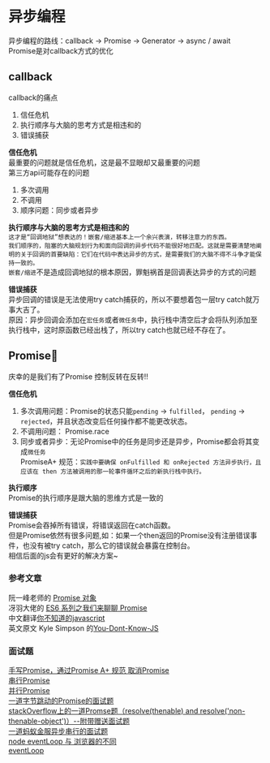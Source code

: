 # 异步编程
异步编程的路线：callback -> Promise -> Generator -> async / await  
Promise是对callback方式的优化

## callback  
callback的痛点  
1. 信任危机  
2. 执行顺序与大脑的思考方式是相违和的  
3. 错误捕获  

__信任危机__  
最重要的问题就是信任危机，这是最不显眼却又最重要的问题  
第三方api可能存在的问题
1. 多次调用
2. 不调用
3. 顺序问题：同步或者异步

__执行顺序与大脑的思考方式是相违和的__  
`这才是“回调地狱”想表达的！嵌套/缩进基本上一个余兴表演，转移注意力的东西。`  
`我们顺序的，阻塞的大脑规划行为和面向回调的异步代码不能很好地匹配。这就是需要清楚地阐明的关于回调的首要缺陷：它们在代码中表达异步的方式，是需要我们的大脑不得不斗争才能保持一致的。`  
`嵌套/缩进`不是造成回调地狱的根本原因，罪魁祸首是回调表达异步的方式的问题

__错误捕获__  
异步回调的错误是无法使用try catch捕获的，所以不要想着包一层try catch就万事大吉了。  
原因：异步回调会添加在`宏任务`或者`微任务`中，执行栈中清空后才会将队列添加至执行栈中，这时原函数已经出栈了，所以try catch也就已经不存在了。

## Promise👏  
庆幸的是我们有了Promise
控制反转在反转!!

__信任危机__  
1. 多次调用问题：Promise的状态只能`pending` -> `fulfilled`， `pending` -> `rejected`，并且状态改变后任何操作都不能更改状态。 
2. 不调用问题： Promise.race
3. 同步或者异步：无论Promise中的任务是同步还是异步，Promise都会将其变成`微任务`  
PromiseA+ 规范：`实践中要确保 onFulfilled 和 onRejected 方法异步执行，且应该在 then 方法被调用的那一轮事件循环之后的新执行栈中执行。`

__执行顺序__   
Promise的执行顺序是跟大脑的思维方式是一致的

__错误捕获__  
Promise会吞掉所有错误，将错误返回在catch函数。  
但是Promise依然有很多问题,如：如果一个then返回的Promise没有注册错误事件，也没有被try catch，那么它的错误就会暴露在控制台。  
相信后面的js会有更好的解决方案~  


### 参考文章
阮一峰老师的 <a href='https://es6.ruanyifeng.com/#docs/promise'>Promise 对象</a>  
冴羽大佬的 <a href='https://github.com/mqyqingfeng/Blog/issues/98'>ES6 系列之我们来聊聊 Promise</a>  
中文翻译<a href='http://gdut_yy.gitee.io/doc-ydkjs/async&performance/ch3.html'>你不知道的javascript</a>  
英文原文 Kyle Simpson 的<a href='https://github.com/getify/You-Dont-Know-JS'>You-Dont-Know-JS</a>  


### 面试题
<a href='./src/my-promise.js'>手写Promise，通过Promise A+ 规范 </a>
<a href='./src/cancel-promise/index.js'>取消Promise</a>  
<a href='./src/await-promise/index.js'>串行Promise</a>  
<a href='./src/async-promise/index.js'>并行Promise</a>  
<a href='./src/面试题1.md'>一道字节跳动的Promise的面试题</a>    
<a href='./src/面试题2.md'>stackOverflow上的一道Promse题（resolve(thenable) and resolve('non-thenable-object')）--附带赠送面试题</a>    
<a href='./src/面试题3.md'>一道蚂蚁金服异步串行的面试题</a>   
<a href='./src/面试题4.md'>node eventLoop 与 浏览器的不同</a>   
<a href='./src/eventLoop.md'>eventLoop</a>   












